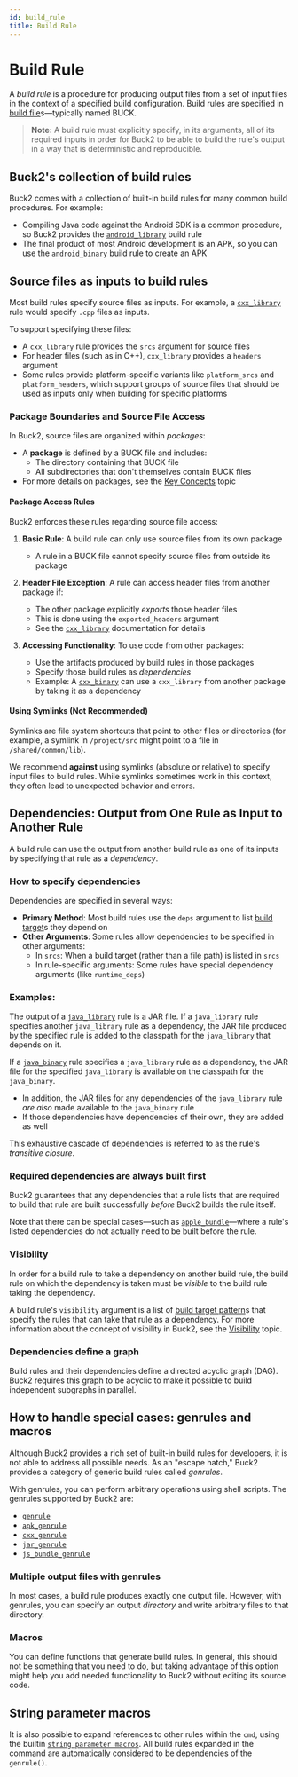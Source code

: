 ```yaml
---
id: build_rule
title: Build Rule
---
```


# Build Rule

A _build rule_ is a procedure for producing output files from a set of input
files in the context of a specified build configuration. Build rules are
specified in [build file](build_file.md)s—typically named BUCK.

> **Note:** A build rule must explicitly specify, in its arguments, all of its
> required inputs in order for Buck2 to be able to build the rule's output in a
> way that is deterministic and reproducible.

## Buck2's collection of build rules

Buck2 comes with a collection of built-in build rules for many common build
procedures. For example:

- Compiling Java code against the Android SDK is a common procedure, so Buck2
  provides the [`android_library`](../../prelude/globals#android_library) build
  rule
- The final product of most Android development is an APK, so you can use the
  [`android_binary`](../../prelude/globals#android_binary) build rule to create
  an APK

## Source files as inputs to build rules

Most build rules specify source files as inputs. For example, a
[`cxx_library`](../../prelude/globals#cxx_library) rule would specify `.cpp`
files as inputs.

To support specifying these files:

- A `cxx_library` rule provides the `srcs` argument for source files
- For header files (such as in C++), `cxx_library` provides a `headers` argument
- Some rules provide platform-specific variants like `platform_srcs` and
  `platform_headers`, which support groups of source files that should be used
  as inputs only when building for specific platforms

### Package Boundaries and Source File Access

In Buck2, source files are organized within _packages_:

- A **package** is defined by a BUCK file and includes:
  - The directory containing that BUCK file
  - All subdirectories that don't themselves contain BUCK files
- For more details on packages, see the [Key Concepts](key_concepts.md) topic

#### Package Access Rules

Buck2 enforces these rules regarding source file access:

1. **Basic Rule**: A build rule can only use source files from its own package

   - A rule in a BUCK file cannot specify source files from outside its package

2. **Header File Exception**: A rule can access header files from another
   package if:

   - The other package explicitly _exports_ those header files
   - This is done using the `exported_headers` argument
   - See the [`cxx_library`](../../prelude/globals#cxx_library) documentation
     for details

3. **Accessing Functionality**: To use code from other packages:
   - Use the artifacts produced by build rules in those packages
   - Specify those build rules as _dependencies_
   - Example: A [`cxx_binary`](../../prelude/globals/#cxx_binary) can use a
     `cxx_library` from another package by taking it as a dependency

#### Using Symlinks (Not Recommended)

Symlinks are file system shortcuts that point to other files or directories (for
example, a symlink in `/project/src` might point to a file in
`/shared/common/lib`).

We recommend **against** using symlinks (absolute or relative) to specify input
files to build rules. While symlinks sometimes work in this context, they often
lead to unexpected behavior and errors.

## Dependencies: Output from One Rule as Input to Another Rule

A build rule can use the output from another build rule as one of its inputs by
specifying that rule as a _dependency_.

### How to specify dependencies

Dependencies are specified in several ways:

- **Primary Method**: Most build rules use the `deps` argument to list
  [build target](build_target.md)s they depend on
- **Other Arguments**: Some rules allow dependencies to be specified in other
  arguments:
  - In `srcs`: When a build target (rather than a file path) is listed in `srcs`
  - In rule-specific arguments: Some rules have special dependency arguments
    (like `runtime_deps`)

### Examples:

The output of a [`java_library`](../../prelude/globals/#java_library) rule is a
JAR file. If a `java_library` rule specifies another `java_library` rule as a
dependency, the JAR file produced by the specified rule is added to the
classpath for the `java_library` that depends on it.

If a [`java_binary`](../../prelude/globals/#java_binary) rule specifies a
`java_library` rule as a dependency, the JAR file for the specified
`java_library` is available on the classpath for the `java_binary`.

- In addition, the JAR files for any dependencies of the `java_library` rule
  _are also_ made available to the `java_binary` rule
- If those dependencies have dependencies of their own, they are added as well

This exhaustive cascade of dependencies is referred to as the rule's _transitive
closure_.

### Required dependencies are always built first

Buck2 guarantees that any dependencies that a rule lists that are required to
build that rule are built successfully _before_ Buck2 builds the rule itself.

Note that there can be special cases—such as
[`apple_bundle`](../../prelude/globals/#apple_bundle)—where a rule's listed
dependencies do not actually need to be built before the rule.

### Visibility

In order for a build rule to take a dependency on another build rule, the build
rule on which the dependency is taken must be _visible_ to the build rule taking
the dependency.

A build rule's `visibility` argument is a list of
[build target pattern](target_pattern.md)s that specify the rules that can take
that rule as a dependency. For more information about the concept of visibility
in Buck2, see the [Visibility](visibility.md) topic.

### Dependencies define a graph

Build rules and their dependencies define a directed acyclic graph (DAG). Buck2
requires this graph to be acyclic to make it possible to build independent
subgraphs in parallel.

## How to handle special cases: genrules and macros

Although Buck2 provides a rich set of built-in build rules for developers, it is
not able to address all possible needs. As an "escape hatch," Buck2 provides a
category of generic build rules called _genrules_.

With genrules, you can perform arbitrary operations using shell scripts. The
genrules supported by Buck2 are:

- [`genrule`](../../prelude/globals/#genrule)
- [`apk_genrule`](../../prelude/globals/#apk_genrule)
- [`cxx_genrule`](../../prelude/globals/#cxx_genrule)
- [`jar_genrule`](../../prelude/globals/#jar_genrule)
- [`js_bundle_genrule`](../../prelude/globals/#js_bundle_genrule)

### Multiple output files with genrules

In most cases, a build rule produces exactly one output file. However, with
genrules, you can specify an output _directory_ and write arbitrary files to
that directory.

### Macros

You can define functions that generate build rules. In general, this should not
be something that you need to do, but taking advantage of this option might help
you add needed functionality to Buck2 without editing its source code.

## String parameter macros

It is also possible to expand references to other rules within the `cmd`, using
the builtin
[`string parameter macros`](../../rule_authors/string_parameter_macros). All
build rules expanded in the command are automatically considered to be
dependencies of the `genrule()`.

